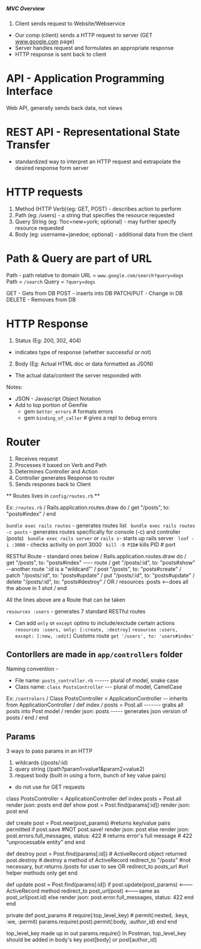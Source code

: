 ##### MVC Overview

1. Client sends request to Website/Webservice
 - Our comp (client) sends a HTTP request to server (GET www.google.com page)
 - Server handles request and formulates an appropriate response
 - HTTP response is sent back to client

# API - Application Programming Interface
Web API, generally sends back data, not views

# REST API - Representational State Transfer
- standardized way to interpret an HTTP request and extrapolate the desired response form server

# HTTP requests
1. Method (HTTP Verb)(eg: GET, POST) - describes action to perform
2. Path (eg: /users) - a string that specifies the resource requested
3. Query String (eg: ?loc=new+york; optional) - may further specify resource requested
4. Body (eg: username=janedoe; optional) - additional data from the client

# Path & Query are part of URL
Path - path relative to domain
URL = `www.google.com/search?query=dogs`
Path = `/search`
Query = `?query=dogs`

GET - Gets from DB
POST - inserts into DB
PATCH/PUT - Change in DB
DELETE - Removes from DB

# HTTP Response
1. Status (Eg: 200, 302, 404)
  - indicates type of response (whether successful or not)
2. Body (Eg: Actual HTML doc or data formatted as JSON)
  - The actual data/content the server responded with

Notes: 
+ JSON - Javascript Object Notation
+ Add to top portion of Gemfile
  - gem `better_errors` # formats errors
  - gem `binding_of_caller` # gives a repl to debug errors

# Router
1. Receives request 
2. Processes it based on Verb and Path
3. Determines Controller and Action
4. Controller generates Response to router
5. Sends respones back to Client

** Routes lives in `config/routes.rb` **

Ex: `/routes.rb`
/      Rails.application.routes.draw do
/        get "/posts", to: "posts#index"
/      end

` bundle exec rails routes ` - generates routes list
` bundle exec rails routes -c posts` - generates routes specifically for console (-c) and controller (posts)
` bundle exec rails server` or `rails s`- starts up rails server
` lsof -i :3000` - checks activity on port 3000
` kill -9 PID#` kills PID # port

RESTful Route - standard ones below
/     Rails.application.routes.draw do
/       get "/posts", to: "posts#index" ---- route
/       get "/posts/:id", to: "posts#show" --another route ':id is a "wildcard"'
/       post "/posts", to: "posts#create"
/       patch "/posts/:id", to: "posts#update"
/       put "/posts/:id", to: "posts#update"
/       delete "/posts/:id", to: "posts#destroy"
/       OR
/       resources :posts <--does all the above in 1 shot
/     end

All the lines above are a Route that can be taken

`resources :users` - generates 7 standard RESTful routes
- Can add `only` or `except` optino to include/exclude certain actions
`resources :users, only: [:create, :destroy]`
`resources :users, except: [:new, :edit]`
Customs route
`get '/users', to: 'users#index'`


## Contorllers are made in `app/controllers` folder
Naming convention - 
  - File name: `posts_controller.rb` ------ plural of model, snake case
  - Class name: `class PostsController` --- plural of model, CamelCase

Ex: `/controlers`
/     Class PostsController < ApplicationController -- inherits from ApplicationController
/       def index
/         posts = Post.all -------  grabs all posts into Post model
/         render json: posts -----  generates json version of posts
/       end
/     end


## Params
3 ways to pass params in an HTTP
1. wildcards (/posts/:id)
2. query string (/path?param1=value1&param2=value2)
3. request body (built in using a form, bunch of key value pairs)
  - do not use for GET requests

class PostsController < ApplicationController
  def index
    posts = Post.all
    render json: posts
  end
  def show
    post = Post.find(params[:id])
    render json: post
  end

  def create
    post = Post.new(post_params) #returns key/value pairs permitted
    if post.save #NOT post.save!
      render json: post
    else
      render json: post.errors.full_messages, status: 422 
        # returns error's full message
        # 422 "unprocessable entity"
    end
  end

  def destroy
    post = Post.find(params[:id]) 
      # ActiveRecord object returned
    post.destroy 
      #.destroy a method of ActiveRecord
    redirect_to "/posts" 
      #not necessary, but returns /posts for user to see
    OR redirect_to posts_url 
      #url helper methods only get
  end

  def update
    post = Post.find(params[:id])
    if post.update(post_params) <---ActiveRecord method
      redirect_to post_url(post) <---same as post_url(post.id)
    else
      render json: post.error.full_messages, status: 422
    end
  end


  private
  def post_params
    # require(:top_level_key)
    # permit(:nested, :keys, :we, :permit)
    params.require(:post).permit(:body, :author_id)
  end
end

top_level_key made up in out params.require()
In Postman, top_level_key should be added in body's key
post[body] or post[author_id]
